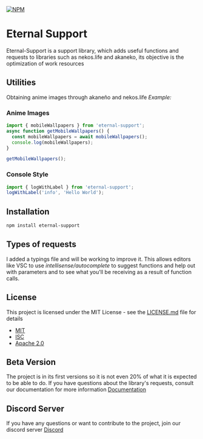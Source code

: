 [![NPM](https://nodei.co/npm/eternal-support.png?downloads=true&downloadRank=true&stars=true)](https://nodei.co/npm/nekos.life/)

# Eternal Support

Eternal-Support is a support library, which adds useful functions and requests to libraries such as nekos.life and akaneko, its objective is the optimization of work resources

## Utilities

Obtaining anime images through akaneño and nekos.life _Example:_

### Anime Images

```js
import { mobileWallpapers } from 'eternal-support';
async function getMobileWallpapers() {
  const mobileWallpapers = await mobileWallpapers();
  console.log(mobileWallpapers);
}

getMobileWallpapers();
```

### Console Style

```js
import { logWithLabel } from 'eternal-support';
logWithLabel('info', 'Hello World');
```

## Installation

```bash
npm install eternal-support
```

## Types of requests

I added a typings file and will be working to improve it. This allows editors like VSC to use *intellisense/autocomplete* to suggest functions and help out with parameters and to see what you'll be receiving as a result of function calls.

## License

This project is licensed under the MIT License - see the [LICENSE.md](LICENSE.md) file for details
- [MIT](https://choosealicense.com/licenses/mit/)
- [ISC](https://choosealicense.com/licenses/isc/)
- [Apache 2.0](https://choosealicense.com/licenses/apache-2.0/)

## Beta Version

The project is in its first versions so it is not even 20% of what it is expected to be able to do. If you have questions about the library's requests, consult our documentation for more information [Documentation](https://docs.night-support.xyz/)

## Discord Server

If you have any questions or want to contribute to the project, join our discord server [Discord](http://discord.night-support.xyz/)